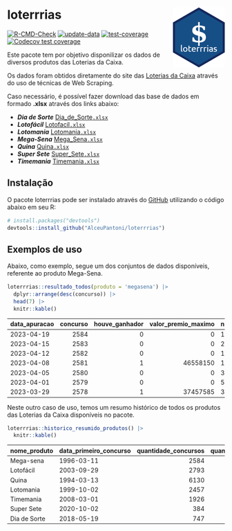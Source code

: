 
<!-- README.md is generated from README.Rmd. Please edit that file -->

# loterrrias <img src="man/figures/logo.png" align="right" height="139" />

<!-- badges: start -->

[![R-CMD-Check](https://github.com/AlceuPantoni/loterrrias/actions/workflows/R-CMD-check.yaml/badge.svg?branch=main)](https://github.com/AlceuPantoni/loterrrias/actions/workflows/R-CMD-check.yaml)
[![update-data](https://github.com/AlceuPantoni/loterrrias/actions/workflows/update-data.yaml/badge.svg)](https://github.com/AlceuPantoni/loterrrias/actions/workflows/update-data.yaml)
[![test-coverage](https://github.com/AlceuPantoni/loterrrias/actions/workflows/test-coverage.yaml/badge.svg?branch=main)](https://github.com/AlceuPantoni/loterrrias/actions/workflows/test-coverage.yaml)
[![Codecov test
coverage](https://codecov.io/gh/AlceuPantoni/loterrrias/branch/main/graph/badge.svg)](https://codecov.io/gh/AlceuPantoni/loterrrias?branch=main)
<!-- badges: end -->

Este pacote tem por objetivo disponilizar os dados de diversos produtos
das Loterias da Caixa.

Os dados foram obtidos diretamente do site das [Loterias da
Caixa](https://loterias.caixa.gov.br/Paginas/default.aspx) através do
uso de técnicas de Web Scraping.

Caso necessário, é possível fazer download das base de dados em formado
**.xlsx** através dos links abaixo:

  - ***Dia de Sorte***
    [Dia\_de\_Sorte`.xlsx`](https://raw.githubusercontent.com/AlceuPantoni/loterrrias/main/data-raw/resultados_diadesorte.xlsx)
  - ***Lotofácil***
    [Lotofacil`.xlsx`](https://raw.githubusercontent.com/AlceuPantoni/loterrrias/main/data-raw/resultados_lotofacil.xlsx)
  - ***Lotomania***
    [Lotomania`.xlsx`](https://raw.githubusercontent.com/AlceuPantoni/loterrrias/main/data-raw/resultados_lotomania.xlsx)
  - ***Mega-Sena***
    [Mega\_Sena`.xlsx`](https://raw.githubusercontent.com/AlceuPantoni/loterrrias/main/data-raw/resultados_megasena.xlsx)
  - ***Quina***
    [Quina`.xlsx`](https://raw.githubusercontent.com/AlceuPantoni/loterrrias/main/data-raw/resultados_quina.xlsx)
  - ***Super Sete***
    [Super\_Sete`.xlsx`](https://raw.githubusercontent.com/AlceuPantoni/loterrrias/main/data-raw/resultados_supersete.xlsx)
  - ***Timemania***
    [Timemania`.xlsx`](https://raw.githubusercontent.com/AlceuPantoni/loterrrias/main/data-raw/resultados_timemania.xlsx)

## Instalação

O pacote loterrrias pode ser instalado através do
[GitHub](https://github.com/) utilizando o código abaixo em seu R:

``` r
# install.packages("devtools")
devtools::install_github("AlceuPantoni/loterrrias")
```

## Exemplos de uso

Abaixo, como exemplo, segue um dos conjuntos de dados disponíveis,
referente ao produto Mega-Sena.

``` r
loterrrias::resultado_todos(produto = 'megasena') |> 
  dplyr::arrange(desc(concurso)) |> 
  head(7) |> 
  knitr::kable()
```

| data\_apuracao | concurso | houve\_ganhador | valor\_premio\_maximo | numeros\_sorteados | num\_1 | num\_2 | num\_3 | num\_4 | num\_5 | num\_6 |
| :------------- | -------: | --------------: | --------------------: | :----------------- | -----: | -----: | -----: | -----: | -----: | -----: |
| 2023-04-19     |     2584 |               0 |                     0 | 1;5;12;36;53;55    |      1 |      5 |     12 |     36 |     53 |     55 |
| 2023-04-15     |     2583 |               0 |                     0 | 2;20;27;30;52;59   |      2 |     20 |     27 |     30 |     52 |     59 |
| 2023-04-12     |     2582 |               0 |                     0 | 10;14;17;19;21;34  |     10 |     14 |     17 |     19 |     21 |     34 |
| 2023-04-08     |     2581 |               1 |              46558150 | 14;17;32;36;39;60  |     14 |     17 |     32 |     36 |     39 |     60 |
| 2023-04-05     |     2580 |               0 |                     0 | 3;4;13;29;36;43    |      3 |      4 |     13 |     29 |     36 |     43 |
| 2023-04-01     |     2579 |               0 |                     0 | 5;10;26;35;38;44   |      5 |     10 |     26 |     35 |     38 |     44 |
| 2023-03-29     |     2578 |               1 |              37457585 | 37;39;47;50;59;60  |     37 |     39 |     47 |     50 |     59 |     60 |

Neste outro caso de uso, temos um resumo histórico de todos os produtos
das Loterias da Caixa disponíveis no pacote.

``` r
loterrrias::historico_resumido_produtos() |> 
  knitr::kable()
```

| nome\_produto | data\_primeiro\_concurso | quantidade\_concursos | quantidade\_concursos\_com\_ganhador | percentual\_com\_ganhador | media\_premiacao | maior\_premio | menor\_premio | total\_dezenas\_sorteadas | numero\_mais\_sorteado | numero\_menos\_sorteado |
| :------------ | :----------------------- | --------------------: | -----------------------------------: | ------------------------: | ---------------: | ------------: | ------------: | ------------------------: | ---------------------: | ----------------------: |
| Mega-sena     | 1996-03-11               |                  2584 |                                  586 |                      0.23 |       23424476.0 |     289420865 |     348732.75 |                     15504 |                     53 |                      26 |
| Lotofácil     | 2003-09-29               |                  2793 |                                 2512 |                      0.90 |         899966.7 |       8252873 |      10712.22 |                     41895 |                     20 |                      16 |
| Quina         | 1994-03-13               |                  6130 |                                 2504 |                      0.41 |        3268355.8 |     579215957 |      14230.37 |                     30650 |                      4 |                      47 |
| Lotomania     | 1999-10-02               |                  2457 |                                  658 |                      0.27 |        2278331.5 |      37261930 |     109348.66 |                     49140 |                     47 |                      96 |
| Timemania     | 2008-03-01               |                  1926 |                                   71 |                      0.04 |       26626947.0 |     818652938 |     164711.44 |                     13482 |                     20 |                      53 |
| Super Sete    | 2020-10-02               |                   384 |                                   19 |                      0.05 |        2781923.9 |       8601548 |     124747.77 |                      2688 |                      9 |                       4 |
| Dia de Sorte  | 2018-05-19               |                   747 |                                  257 |                      0.34 |         783502.5 |       3770060 |      59101.35 |                      5229 |                     10 |                       1 |
